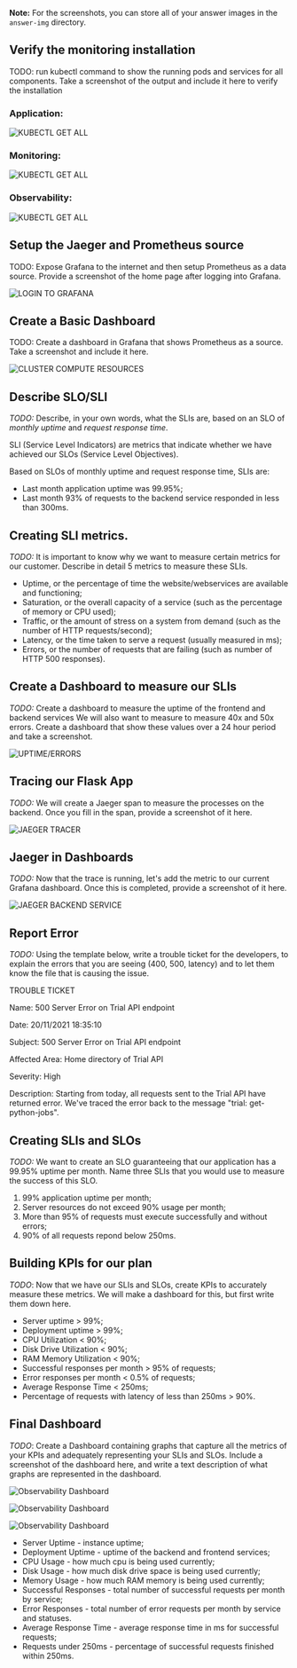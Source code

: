 **Note:** For the screenshots, you can store all of your answer images in the `answer-img` directory.

## Verify the monitoring installation
TODO: run kubectl command to show the running pods and services for all components. Take a screenshot of the output and include it here to verify the installation

### Application:
![KUBECTL GET ALL](answer-img/monitoring_default.png "kubectl get all")

### Monitoring:
![KUBECTL GET ALL](answer-img/monitoring_monitoring.png "kubectl get all -n monitoring")

### Observability:
![KUBECTL GET ALL](answer-img/monitoring_observability.png "kubectl get all -n observability")

## Setup the Jaeger and Prometheus source
TODO: Expose Grafana to the internet and then setup Prometheus as a data source. Provide a screenshot of the home page after logging into Grafana.

![LOGIN TO GRAFANA](answer-img/grafana.png "Login to Grafana")

## Create a Basic Dashboard
TODO: Create a dashboard in Grafana that shows Prometheus as a source. Take a screenshot and include it here.

![CLUSTER COMPUTE RESOURCES](answer-img/basic_dashboard.png "Cluster Compute Resources")

## Describe SLO/SLI
*TODO:* Describe, in your own words, what the SLIs are, based on an SLO of *monthly uptime* and *request response time*.

SLI (Service Level Indicators) are metrics that indicate whether we have achieved our SLOs (Service Level Objectives).

Based on SLOs of monthly uptime and request response time, SLIs are:

* Last month application uptime was 99.95%;
* Last month 93% of requests to the backend service responded in less than 300ms.

## Creating SLI metrics.
*TODO:* It is important to know why we want to measure certain metrics for our customer. Describe in detail 5 metrics to measure these SLIs.

* Uptime, or the percentage of time the website/webservices are available and functioning;
* Saturation, or the overall capacity of a service (such as the percentage of memory or CPU used);
* Traffic, or the amount of stress on a system from demand (such as the number of HTTP requests/second);
* Latency, or the time taken to serve a request (usually measured in ms);
* Errors, or the number of requests that are failing (such as number of HTTP 500 responses).

## Create a Dashboard to measure our SLIs
*TODO:* Create a dashboard to measure the uptime of the frontend and backend services We will also want to measure to measure 40x and 50x errors. Create a dashboard that show these values over a 24 hour period and take a screenshot.

![UPTIME/ERRORS](answer-img/uptime_errors_dashboard.png "Uptime and Errors Dashboard")

## Tracing our Flask App
*TODO:*  We will create a Jaeger span to measure the processes on the backend. Once you fill in the span, provide a screenshot of it here.

![JAEGER TRACER](answer-img/jaeger_tracer.png "Jaeger Tracer")

## Jaeger in Dashboards
*TODO:* Now that the trace is running, let's add the metric to our current Grafana dashboard. Once this is completed, provide a screenshot of it here.

![JAEGER BACKEND SERVICE](answer-img/jaeger_grafana.png "Jaeger Backend Service")

## Report Error
*TODO:* Using the template below, write a trouble ticket for the developers, to explain the errors that you are seeing (400, 500, latency) and to let them know the file that is causing the issue.

TROUBLE TICKET

Name: 500 Server Error on Trial API endpoint
 
Date: 20/11/2021 18:35:10

Subject: 500 Server Error on Trial API endpoint

Affected Area: Home directory of Trial API 

Severity: High

Description: Starting from today, all requests sent to the Trial API have returned error. We've  traced the error back to the message "trial: get-python-jobs".


## Creating SLIs and SLOs
*TODO:* We want to create an SLO guaranteeing that our application has a 99.95% uptime per month. Name three SLIs that you would use to measure the success of this SLO.

1. 99% application uptime per month;
2. Server resources do not exceed 90% usage per month;
3. More than 95% of requests must execute successfully and without errors;
4. 90% of all requests repond below 250ms.

## Building KPIs for our plan
*TODO*: Now that we have our SLIs and SLOs, create KPIs to accurately measure these metrics. We will make a dashboard for this, but first write them down here.

* Server uptime > 99%;
* Deployment uptime > 99%;
* CPU Utilization < 90%;
* Disk Drive Utilization < 90%;
* RAM Memory Utilization < 90%;
* Successful responses per month > 95% of requests;
* Error responses per month < 0.5% of requests;
* Average Response Time < 250ms;
* Percentage of requests with latency of less than 250ms > 90%.

## Final Dashboard
*TODO*: Create a Dashboard containing graphs that capture all the metrics of your KPIs and adequately representing your SLIs and SLOs. Include a screenshot of the dashboard here, and write a text description of what graphs are represented in the dashboard.

![Observability Dashboard](answer-img/final_dashboard1.png "Observability Dashboard")

![Observability Dashboard](answer-img/final_dashboard2.png "Observability Dashboard")

![Observability Dashboard](answer-img/final_dashboard3.png "Observability Dashboard")

* Server Uptime - instance uptime;
* Deployment Uptime - uptime of the backend and frontend services;
* CPU Usage - how much cpu is being used currently;
* Disk Usage - how much disk drive space is being used currently;
* Memory Usage - how much RAM memory is being used currently;
* Successful Responses - total number of successful requests per month by service;
* Error Responses - total number of error requests per month by service and statuses.
* Average Response Time - average response time in ms for successful requests;
* Requests under 250ms - percentage of successful requests finished within 250ms.
